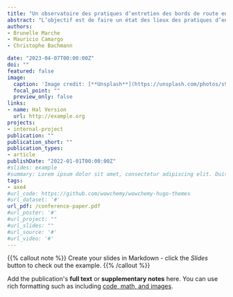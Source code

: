 ```yaml
---
title: "Un observatoire des pratiques d’entretien des bords de route en France"
abstract: "L’objectif est de faire un état des lieux des pratiques d’entretien des bords de route au niveau départemental dans le but d’identifier et de formaliser des scénarios d’entretien. Une enquête a été réalisée auprès de plus d’une vingtaine de conseils départementaux et ce rapport permet de compiler l’ensemble des résultats."
authors:
- Brunelle Marche
- Mauricio Camargo
- Christophe Bachmann

date: "2023-04-07T00:00:00Z"
doi: ""
featured: false
image:
  caption: 'Image credit: [**Unsplash**](https://unsplash.com/photos/s9CC2SKySJM)'
  focal_point: ""
  preview_only: false
links:
- name: Hal Version
  url: http://example.org
projects:
- internal-project
publication: ""
publication_short: ""
publication_types:
- article
publishDate: "2022-01-01T00:00:00Z"
#slides: example
#summary: Lorem ipsum dolor sit amet, consectetur adipiscing elit. Duis posuere tellus ac convallis placerat. Proin tincidunt magna sed ex sollicitudin condimentum.
tags:
- axe4
#url_code: https://github.com/wowchemy/wowchemy-hugo-themes
#url_dataset: '#'
url_pdf: /conference-paper.pdf
#url_poster: '#'
#url_project: ""
#url_slides: ""
#url_source: '#'
#url_video: '#'
---
```


{{% callout note %}}
Create your slides in Markdown - click the *Slides* button to check out the example.
{{% /callout %}}

Add the publication's **full text** or **supplementary notes** here. You can use rich formatting such as including [code, math, and images](https://wowchemy.com/docs/content/writing-markdown-latex/).
